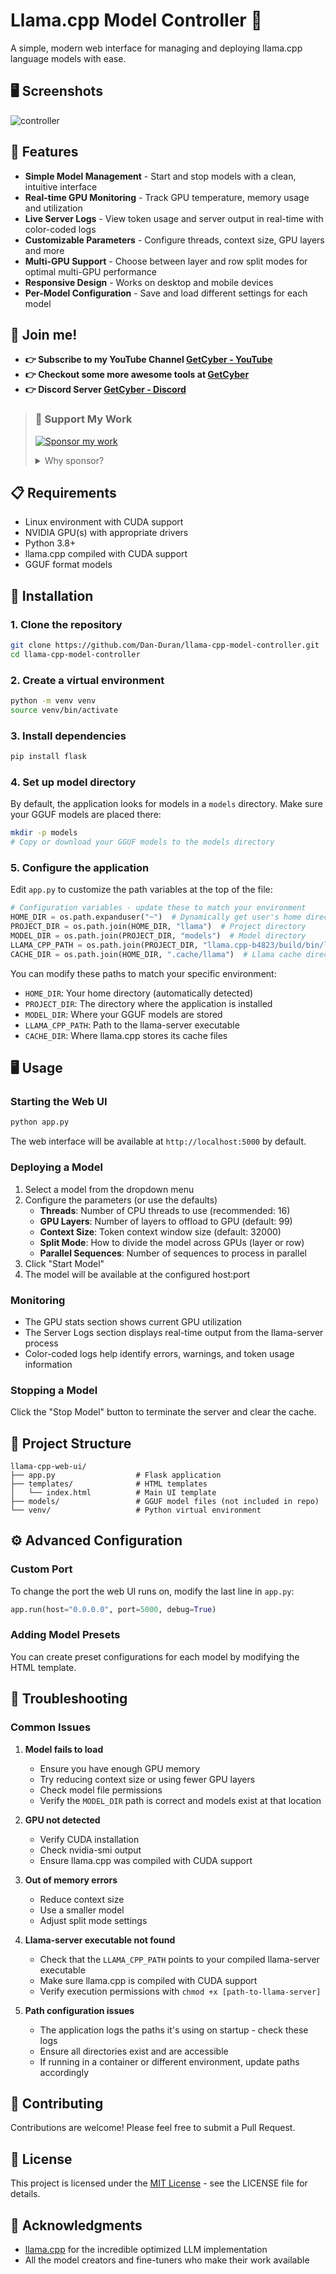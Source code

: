 # Llama.cpp Model Controller 🦙

A simple, modern web interface for managing and deploying llama.cpp language models with ease.

## 🖥️ Screenshots

![controller](https://github.com/user-attachments/assets/495120f9-c51a-4545-838a-0aeb4e6af1ec)

## 🌟 Features

- **Simple Model Management** - Start and stop models with a clean, intuitive interface
- **Real-time GPU Monitoring** - Track GPU temperature, memory usage and utilization
- **Live Server Logs** - View token usage and server output in real-time with color-coded logs
- **Customizable Parameters** - Configure threads, context size, GPU layers and more
- **Multi-GPU Support** - Choose between layer and row split modes for optimal multi-GPU performance
- **Responsive Design** - Works on desktop and mobile devices
- **Per-Model Configuration** - Save and load different settings for each model

## 💪 Join me! 
- **👉 Subscribe to my YouTube Channel [GetCyber - YouTube](https://youtube.com/getCyber)**
- **👉 Checkout some more awesome tools at [GetCyber](https://getcyber.me/tools)**
- **👉 Discord Server [GetCyber - Discord](https://discord.gg/YUf3VpDeNH)**

> 
> ### 💝 Support My Work
> 
> [![Sponsor my work](https://img.shields.io/badge/Sponsor_my_work-30363D?style=for-the-badge&logo=GitHub-Sponsors&logoColor=#EA4AAA)](https://github.com/sponsors/Dan-Duran)
>
> <details>
> <summary>Why sponsor?</summary>
> Your sponsorship helps keep my open-source projects alive! From interactive learning tools to security guides, every contribution makes a difference in keeping these resources free and accessible to everyone.
>
> - 🔨 Maintain and improve existing tools
> - 📚 Create new educational content
> - 🌐 Keep resources free and accessible
> - 💡 Dedicate more time to community projects
> </details>
> 

## 📋 Requirements

- Linux environment with CUDA support
- NVIDIA GPU(s) with appropriate drivers
- Python 3.8+ 
- llama.cpp compiled with CUDA support
- GGUF format models

## 🚀 Installation

### 1. Clone the repository

```bash
git clone https://github.com/Dan-Duran/llama-cpp-model-controller.git
cd llama-cpp-model-controller
```

### 2. Create a virtual environment

```bash
python -m venv venv
source venv/bin/activate
```

### 3. Install dependencies

```bash
pip install flask
```

### 4. Set up model directory

By default, the application looks for models in a `models` directory. Make sure your GGUF models are placed there:

```bash
mkdir -p models
# Copy or download your GGUF models to the models directory
```

### 5. Configure the application

Edit `app.py` to customize the path variables at the top of the file:

```python
# Configuration variables - update these to match your environment
HOME_DIR = os.path.expanduser("~")  # Dynamically get user's home directory
PROJECT_DIR = os.path.join(HOME_DIR, "llama")  # Project directory
MODEL_DIR = os.path.join(PROJECT_DIR, "models")  # Model directory
LLAMA_CPP_PATH = os.path.join(PROJECT_DIR, "llama.cpp-b4823/build/bin/llama-server")  # Path to llama-server executable
CACHE_DIR = os.path.join(HOME_DIR, ".cache/llama")  # Llama cache directory
```

You can modify these paths to match your specific environment:
- `HOME_DIR`: Your home directory (automatically detected)
- `PROJECT_DIR`: The directory where the application is installed
- `MODEL_DIR`: Where your GGUF models are stored
- `LLAMA_CPP_PATH`: Path to the llama-server executable
- `CACHE_DIR`: Where llama.cpp stores its cache files


## 🖥️ Usage

### Starting the Web UI

```bash
python app.py
```

The web interface will be available at `http://localhost:5000` by default.

### Deploying a Model

1. Select a model from the dropdown menu
2. Configure the parameters (or use the defaults)
   - **Threads**: Number of CPU threads to use (recommended: 16)
   - **GPU Layers**: Number of layers to offload to GPU (default: 99)
   - **Context Size**: Token context window size (default: 32000)
   - **Split Mode**: How to divide the model across GPUs (layer or row)
   - **Parallel Sequences**: Number of sequences to process in parallel
3. Click "Start Model"
4. The model will be available at the configured host:port

### Monitoring

- The GPU stats section shows current GPU utilization
- The Server Logs section displays real-time output from the llama-server process
- Color-coded logs help identify errors, warnings, and token usage information

### Stopping a Model

Click the "Stop Model" button to terminate the server and clear the cache.

## 📁 Project Structure

```
llama-cpp-web-ui/
├── app.py                  # Flask application
├── templates/              # HTML templates
│   └── index.html          # Main UI template
├── models/                 # GGUF model files (not included in repo)
└── venv/                   # Python virtual environment
```

## ⚙️ Advanced Configuration

### Custom Port

To change the port the web UI runs on, modify the last line in `app.py`:

```python
app.run(host="0.0.0.0", port=5000, debug=True)
```

### Adding Model Presets

You can create preset configurations for each model by modifying the HTML template.

## 🔧 Troubleshooting

### Common Issues

1. **Model fails to load**
   - Ensure you have enough GPU memory
   - Try reducing context size or using fewer GPU layers
   - Check model file permissions
   - Verify the `MODEL_DIR` path is correct and models exist at that location

2. **GPU not detected**
   - Verify CUDA installation
   - Check nvidia-smi output
   - Ensure llama.cpp was compiled with CUDA support

3. **Out of memory errors**
   - Reduce context size
   - Use a smaller model
   - Adjust split mode settings

4. **Llama-server executable not found**
   - Check that the `LLAMA_CPP_PATH` points to your compiled llama-server executable
   - Make sure llama.cpp is compiled with CUDA support
   - Verify execution permissions with `chmod +x [path-to-llama-server]`

5. **Path configuration issues**
   - The application logs the paths it's using on startup - check these logs
   - Ensure all directories exist and are accessible
   - If running in a container or different environment, update paths accordingly

## 🤝 Contributing

Contributions are welcome! Please feel free to submit a Pull Request.

## 📄 License

This project is licensed under the [MIT License](LICENSE) - see the LICENSE file for details.

## 🙏 Acknowledgments

- [llama.cpp](https://github.com/ggerganov/llama.cpp) for the incredible optimized LLM implementation
- All the model creators and fine-tuners who make their work available
